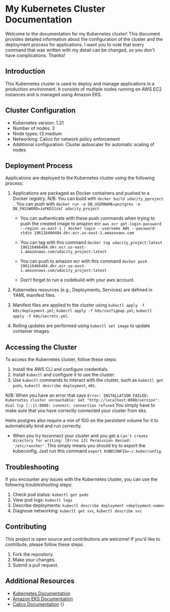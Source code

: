 # My Kubernetes Cluster Documentation

Welcome to the documentation for my Kubernetes cluster! This document provides detailed information about the configuration of the cluster and the deployment process for applications.
I want you to note that every command that was written with my detail can be changed, so you don't have complications. Thanks!

## Introduction

This Kubernetes cluster is used to deploy and manage applications in a production environment. It consists of multiple nodes running on AWS EC2 instances and is managed using Amazon EKS.

## Cluster Configuration

- Kubernetes version: 1.21
- Number of nodes: 3
- Node types: t3.medium
- Networking: Calico for network policy enforcement
- Additional configuration: Cluster autoscaler for automatic scaling of nodes

## Deployment Process

Applications are deployed to the Kubernetes cluster using the following process:

1. Applications are packaged as Docker containers and pushed to a Docker registry.
N/B: You can build with `docker build udacity_pproject .`
     You can push with `docker run -e DB_USERNAME=postgres -e DB_PASSWORD=ioFKD31skC udacity_project`

     - You can authenticate with these push commands  when trying to push the created image to amazon ecr  `aws ecr get-login-password --region us-east-1 | docker login --username AWS --password-stdin 196116466484.dkr.ecr.us-east-1.amazonaws.com`
     
     - You can tag with this command `docker tag udacity_project:latest 196116466484.dkr.ecr.us-east-1.amazonaws.com/udacity_project:latest`

     - You can push to amazon ecr with this command `docker push 196116466484.dkr.ecr.us-east-1.amazonaws.com/udacity_project:latest` 

     - Don't forget to run a codebuild with your aws account.

2. Kubernetes resources (e.g., Deployments, Services) are defined in YAML manifest files.
3. Manifest files are applied to the cluster using `kubectl apply -f k8s/deployment.yml`; `kubectl apply -f k8s/configmap.yml`; `kubectl apply -f k8s/secrets.yml`.
4. Rolling updates are performed using `kubectl set image` to update container images.

## Accessing the Cluster

To access the Kubernetes cluster, follow these steps:

1. Install the AWS CLI and configure credentials.
2. Install `kubectl` and configure it to use the cluster.
3. Use `kubectl` commands to interact with the cluster, such as `kubectl get pods`, `kubectl describe deployment`, etc.


N/B: When you have an error that says `Error: INSTALLATION FAILED: Kubernetes cluster unreachable: Get "http://localhost:8080/version": dial tcp [::1]:8080: connect: connection refused`
You simply have to make sure that you have correctly connected your cluster from eks. 

Helm postgres also require a min of 10G on the persistent volume for it to automatically bind and run correctly.

- When you try toconnect your cluster and you get a `Can't create directory for writing: [Errno 13] Permission denied: '/etc/rancher'`. This simply means you should try to export the kubeconfig, Just run this command `export KUBECONFIG=~/.kube/config`. 

## Troubleshooting

If you encounter any issues with the Kubernetes cluster, you can use the following troubleshooting steps:

1. Check pod status: `kubectl get pods`
2. View pod logs: `kubectl logs `
3. Describe deployments: `kubectl describe deployment <deployment-name>`
4. Diagnose networking: `kubectl get svc`, `kubectl describe svc`

## Contributing

This project is open source and contributions are welcome! If you'd like to contribute, please follow these steps:

1. Fork the repository.
2. Make your changes.
3. Submit a pull request.

## Additional Resources

- [Kubernetes Documentation](https://kubernetes.io/docs/)
- [Amazon EKS Documentation](https://docs.aws.amazon.com/eks/)
- [Calico Documentation](https://docs.projectcalico.org/)
{}


